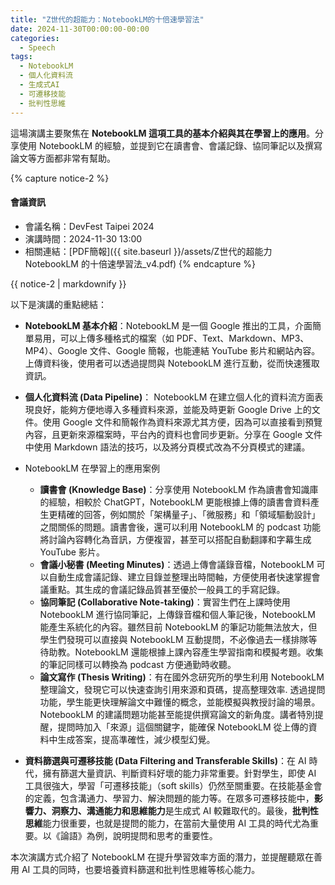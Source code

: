 ```yaml
---
title: "Z世代的超能力：NotebookLM的十倍速學習法"
date: 2024-11-30T00:00:00-00:00
categories:
  - Speech
tags:
  - NotebookLM 
  - 個人化資料流
  - 生成式AI 
  - 可遷移技能
  - 批判性思維
---
```


這場演講主要聚焦在 **NotebookLM 這項工具的基本介紹與其在學習上的應用**。分享使用 NotebookLM 的經驗，並提到它在讀書會、會議記錄、協同筆記以及撰寫論文等方面都非常有幫助。

{% capture notice-2 %}
#### 會議資訊

* 會議名稱：DevFest Taipei 2024
* 演講時間：2024-11-30 13:00
* 相關連結：[PDF簡報]({{ site.baseurl }}/assets/Z世代的超能力 NotebookLM 的十倍速學習法_v4.pdf)
  {% endcapture %}

<div class="notice">{{ notice-2 | markdownify }}</div>



以下是演講的重點總結：

- **NotebookLM 基本介紹**：NotebookLM 是一個 Google 推出的工具，介面簡單易用，可以上傳多種格式的檔案（如 PDF、Text、Markdown、MP3、MP4）、Google 文件、Google 簡報，也能連結 YouTube 影片和網站內容。上傳資料後，使用者可以透過提問與 NotebookLM 進行互動，從而快速獲取資訊。

- **個人化資料流 (Data Pipeline)**： NotebookLM 在建立個人化的資料流方面表現良好，能夠方便地導入多種資料來源，並能及時更新 Google Drive 上的文件。使用 Google 文件和簡報作為資料來源尤其方便，因為可以直接看到預覽內容，且更新來源檔案時，平台內的資料也會同步更新。分享在 Google 文件中使用 Markdown 語法的技巧，以及將分頁模式改為不分頁模式的建議。

- NotebookLM 在學習上的應用案例

  - **讀書會 (Knowledge Base)**：分享使用 NotebookLM 作為讀書會知識庫的經驗，相較於 ChatGPT，NotebookLM 更能根據上傳的讀書會資料產生更精確的回答，例如關於「架構量子」、「微服務」和「領域驅動設計」之間關係的問題。讀書會後，還可以利用 NotebookLM 的 podcast 功能將討論內容轉化為音訊，方便複習，甚至可以搭配自動翻譯和字幕生成 YouTube 影片。
  - **會議小秘書 (Meeting Minutes)**：透過上傳會議錄音檔，NotebookLM 可以自動生成會議記錄、建立目錄並整理出時間軸，方便使用者快速掌握會議重點。其生成的會議記錄品質甚至優於一般員工的手寫記錄。
  - **協同筆記 (Collaborative Note-taking)**：實習生們在上課時使用 NotebookLM 進行協同筆記，上傳錄音檔和個人筆記後，NotebookLM 能產生系統化的內容。雖然目前 NotebookLM 的筆記功能無法放大，但學生們發現可以直接與 NotebookLM 互動提問，不必像過去一樣排隊等待助教。NotebookLM 還能根據上課內容產生學習指南和模擬考題。收集的筆記同樣可以轉換為 podcast 方便通勤時收聽。
  - **論文寫作 (Thesis Writing)**：有在國外念研究所的學生利用 NotebookLM 整理論文，發現它可以快速查詢引用來源和頁碼，提高整理效率. 透過提問功能，學生能更快理解論文中難懂的概念，並能模擬與教授討論的場景。NotebookLM 的建議問題功能甚至能提供撰寫論文的新角度。講者特別提醒，提問時加入「來源」這個關鍵字，能確保 NotebookLM 從上傳的資料中生成答案，提高準確性，減少模型幻覺。
  
- **資料篩選與可遷移技能 (Data Filtering and Transferable Skills)**：在 AI 時代，擁有篩選大量資訊、判斷資料好壞的能力非常重要。針對學生，即使 AI 工具很強大，學習「可遷移技能」（soft skills）仍然至關重要。在技能基金會的定義，包含溝通力、學習力、解決問題的能力等。在眾多可遷移技能中，**影響力、洞察力、溝通能力和思維能力**是生成式 AI 較難取代的。最後，**批判性思維**能力很重要，也就是提問的能力，在當前大量使用 AI 工具的時代尤為重要。以《論語》為例，說明提問和思考的重要性。

本次演講方式介紹了 NotebookLM 在提升學習效率方面的潛力，並提醒聽眾在善用 AI 工具的同時，也要培養資料篩選和批判性思維等核心能力。
